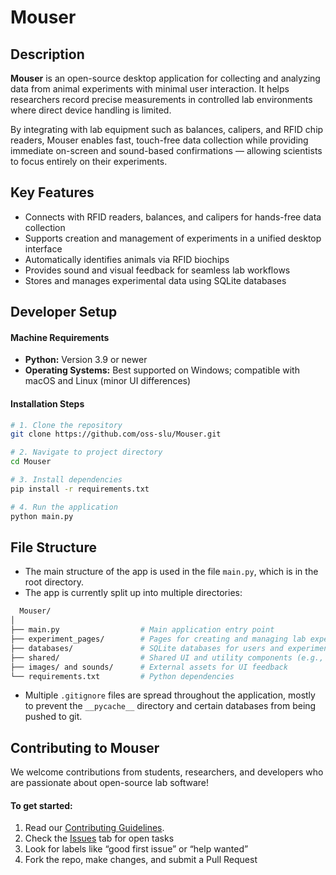 # Mouser

## Description

**Mouser** is an open-source desktop application for collecting and analyzing data from animal experiments with minimal user interaction. It helps researchers record precise measurements in controlled lab environments where direct device handling is limited.

By integrating with lab equipment such as balances, calipers, and RFID chip readers, Mouser enables fast, touch-free data collection while providing immediate on-screen and sound-based confirmations — allowing scientists to focus entirely on their experiments.


## Key Features

- Connects with RFID readers, balances, and calipers for hands-free data collection  
- Supports creation and management of experiments in a unified desktop interface  
- Automatically identifies animals via RFID biochips  
- Provides sound and visual feedback for seamless lab workflows  
- Stores and manages experimental data using SQLite databases  

## Developer Setup

#### Machine Requirements

- **Python:** Version 3.9 or newer  
- **Operating Systems:** Best supported on Windows; compatible with macOS and Linux (minor UI differences)

#### Installation Steps

```bash
# 1. Clone the repository
git clone https://github.com/oss-slu/Mouser.git

# 2. Navigate to project directory
cd Mouser

# 3. Install dependencies
pip install -r requirements.txt

# 4. Run the application
python main.py
```

## File Structure

- The main structure of the app is used in the file `main.py`, which is in the root directory.
- The app is currently split up into multiple directories:

```bash
  Mouser/
│
├── main.py                  # Main application entry point
├── experiment_pages/        # Pages for creating and managing lab experiments
├── databases/               # SQLite databases for users and experiments
├── shared/                  # Shared UI and utility components (e.g., tk_models.py)
├── images/ and sounds/      # External assets for UI feedback
└── requirements.txt         # Python dependencies
```

- Multiple `.gitignore` files are spread throughout the application, mostly to prevent the `__pycache__` directory and certain databases from being pushed to git.

## Contributing to Mouser

We welcome contributions from students, researchers, and developers who are passionate about open-source lab software!

#### To get started:

1. Read our [Contributing Guidelines](./ContributingGuidelines.md).
2. Check the [Issues](https://github.com/oss-slu/Mouser/issues) tab for open tasks
3. Look for labels like “good first issue” or “help wanted”
4. Fork the repo, make changes, and submit a Pull Request
